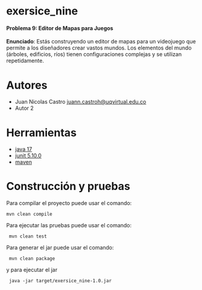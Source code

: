 # exersice_nine

#### Problema 9: Editor de Mapas para Juegos
**Enunciado**: Estás construyendo un editor de mapas para un videojuego que permite a los diseñadores crear vastos mundos. Los elementos del mundo (árboles, edificios, ríos) tienen configuraciones complejas y se utilizan repetidamente.

# Autores

- Juan Nicolas Castro juann.castroh@uqvirtual.edu.co
- Autor 2

# Herramientas

- [java 17](https://adoptium.net/es)
- [junit 5.10.0](https://mvnrepository.com/artifact/org.junit.jupiter/junit-jupiter-api/5.10.0)
- [maven](https://maven.apache.org)


# Construcción y pruebas

Para compilar el proyecto puede usar el comando:

```shell
mvn clean compile
```

Para ejecutar las pruebas puede usar el comando: 

```shell
 mvn clean test
```

Para generar el jar puede usar el comando: 

```shell
 mvn clean package
```

y para ejecutar el jar

```shell
 java -jar target/exersice_nine-1.0.jar
```
